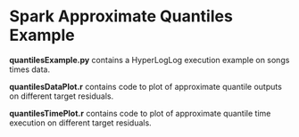 # Spark Approximate Quantiles Example

**quantilesExample.py** contains a HyperLogLog execution example on songs times data.

**quantilesDataPlot.r** contains code to plot of approximate quantile outputs on different target residuals.

**quantilesTimePlot.r** contains code to plot of approximate quantile time execution on different target residuals.
